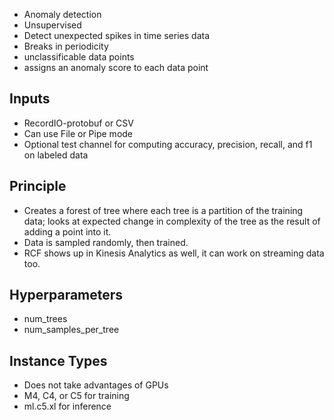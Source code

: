 - Anomaly detection
- Unsupervised
- Detect unexpected spikes in time series data
- Breaks in periodicity
- unclassificable data points
- assigns an anomaly score to each data point

## Inputs
- RecordIO-protobuf or CSV
- Can use File or Pipe mode
- Optional test channel for computing accuracy, precision, recall, and f1 on labeled data

## Principle
- Creates a forest of tree where each tree is a partition of the training data; looks at expected change in complexity of the tree as the result of adding a point into it.
- Data is sampled randomly, then trained.
- RCF shows up in Kinesis Analytics as well, it can work on streaming data too.

## Hyperparameters
- num_trees
- num_samples_per_tree

## Instance Types
- Does not take advantages of GPUs
- M4, C4, or C5 for training
- ml.c5.xl for inference

